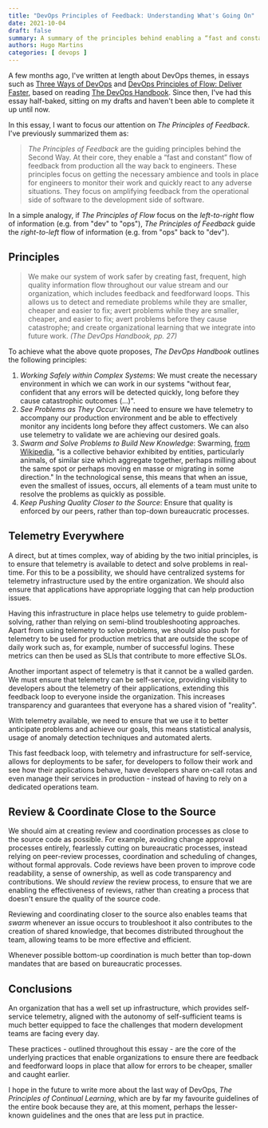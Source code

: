 ```yaml
---
title: "DevOps Principles of Feedback: Understanding What's Going On"
date: 2021-10-04
draft: false
summary: A summary of the principles behind enabling a “fast and constant” flow of feedback from production all the way back to engineers.
authors: Hugo Martins
categories: [ devops ]
---
```


A few months ago, I've written at length about DevOps themes, in essays such as [Three Ways of DevOps](https://hugomartins.io/essays/2021/01/three-ways-of-devops/) and [DevOps Principles of Flow: Deliver Faster](https://hugomartins.io/essays/2021/02/devops-principles-and-practices-of-flow/), based on reading [The DevOps Handbook](https://www.amazon.com/DevOps-Handbook-World-Class-Reliability-Organizations/dp/1942788002). Since then, I've had this essay half-baked, sitting on my drafts and haven't been able to complete it up until now.

In this essay, I want to focus our attention on _The Principles of Feedback_.  I've previously summarized them as:

> _The Principles of Feedback_ are the guiding principles behind the Second Way. At their core, they enable a “fast and constant” flow of feedback from production all the way back to engineers. These principles focus on getting the necessary ambience and tools in place for engineers to monitor their work and quickly react to any adverse situations. They focus on amplifying feedback from the operational side of software to the development side of software.

In a simple analogy, if _The Principles of Flow_ focus on the  _left-to-right_ flow of information (e.g. from "dev" to "ops"), _The Principles of Feedback_ guide the _right-to-left_ flow of information (e.g. from "ops" back to "dev").

## Principles

> We make our system of work safer by creating fast, frequent, high quality information flow throughout our value stream and our organization, which includes feedback and feedforward loops. This allows us to detect and remediate problems while they are smaller, cheaper and easier to fix; avert problems while they are smaller, cheaper, and easier to fix; avert problems before they cause catastrophe; and create organizational learning that we integrate into future work. _(The DevOps Handbook, pp. 27)_

To achieve what the above quote proposes, _The DevOps Handbook_ outlines the following principles:

1. *Working Safely within Complex Systems*: We must create the necessary environment in which we can work in our systems "without fear, confident that any errors will be detected quickly, long before they cause catastrophic outcomes (...)".
2. *See Problems as They Occur*: We need to ensure we have telemetry to accompany our production environment and be able to effectively monitor any incidents long before they affect customers. We can also use telemetry to validate we are achieving our desired goals.
3. *Swarm and Solve Problems to Build New Knowledge*: Swarming, [from Wikipedia](https://en.wikipedia.org/wiki/Swarm_behaviour),  "is a collective behavior exhibited by entities, particularly animals, of similar size which aggregate together, perhaps milling about the same spot or perhaps moving en masse or migrating in some direction."  In the technological sense, this means that when an issue, even the smallest of issues, occurs, all elements of a team must unite to resolve the problems as quickly as possible.
4. *Keep Pushing Quality Closer to the Source*: Ensure that quality is enforced by our peers, rather than top-down bureaucratic processes.

## Telemetry Everywhere

A direct, but at times complex, way of abiding by the two initial principles, is to ensure that telemetry is available to detect and solve problems in real-time. For this to be a possibility, we should have centralized systems for telemetry infrastructure used by the entire organization. We should also ensure that applications have appropriate logging that can help production issues.

Having this infrastructure in place helps use telemetry to guide problem-solving, rather than relying on semi-blind troubleshooting approaches. Apart from using telemetry to solve problems, we should also push for telemetry to be used for production metrics that are outside the scope of daily work such as, for example, number of successful logins. These metrics can then be used as SLIs that contribute to more effective SLOs. 

Another important aspect of telemetry is that it cannot be a walled garden. We must ensure that telemetry can be self-service,  providing visibility to developers about the telemetry of their applications, extending this feedback loop to everyone inside the organization. This increases transparency and guarantees that everyone has a shared vision of "reality".

With telemetry available, we need to ensure that we use it to better anticipate problems and achieve our goals, this means statistical analysis, usage of anomaly detection techniques and automated alerts.

This fast feedback loop, with telemetry and infrastructure for self-service, allows for deployments to be safer, for developers to follow their work and see how their applications behave, have developers share on-call rotas and even manage their services in production - instead of having to rely on a dedicated operations team.

## Review & Coordinate Close to the Source

We should aim at creating review and coordination processes as close to the source code as possible. For example, avoiding change approval processes entirely, fearlessly cutting on bureaucratic processes, instead relying on peer-review processes, coordination and scheduling of changes, without formal approvals. Code reviews have been proven to improve code readability, a sense of ownership, as well as code transparency and contributions. We should _review_ the review process, to ensure that we are enabling the effectiveness of reviews, rather than creating a process that doesn't ensure the quality of the source code.

Reviewing and coordinating closer to the source also enables teams that _swarm_ whenever an issue occurs to troubleshoot it also contributes to the creation of shared knowledge, that becomes distributed throughout the team, allowing teams to be more effective and efficient.

Whenever possible bottom-up coordination is much better than top-down mandates that are based on bureaucratic processes.

## Conclusions

An organization that has a well set up infrastructure, which provides self-service telemetry, aligned with the autonomy of self-sufficient teams is much better equipped to face the challenges that modern development teams are facing every day.

These practices - outlined throughout this essay - are the core of the underlying practices that enable organizations to ensure there are feedback and feedforward loops in place that allow for errors to be cheaper, smaller and caught earlier.

I hope in the future to write more about the last way of DevOps, _The Principles of Continual Learning_, which are by far my favourite guidelines of the entire book because they are, at this moment, perhaps the lesser-known guidelines and the ones that are less put in practice.
